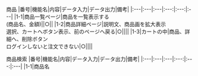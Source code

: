 商品
|番号|機能名|内容|データ入力|データ出力|備考|
|:---|:---|:---|:---:|:---:|:---|
|1-1|商品一覧ページ|商品を一覧表示する<br>(商品名、金額)||○||
|1-2|商品詳細ページ|説明文、商品画を拡大表示<br>選択、カートへボタン表示、前のページへ戻る|○||||
|1-3|カートの中|商品、詳細へ、削除ボタン<br>ログインしないと注文できない|○||||

商品検索
|番号|機能名|内容|データ入力|データ出力|備考|
|:---|:---|:---|:---:|:---:|:---|
|1-1|商品名
